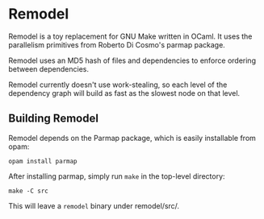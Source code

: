 Remodel
=======

Remodel is a toy replacement for GNU Make written in OCaml. It uses the parallelism primitives from Roberto Di Cosmo's parmap package.

Remodel uses an MD5 hash of files and dependencies to enforce ordering between dependencies. 

Remodel currently doesn't use work-stealing, so each level of the dependency graph will build as fast as the slowest node on that level.


Building Remodel
----------------

Remodel depends on the Parmap package, which is easily installable from opam:

    opam install parmap

After installing parmap, simply run `make` in the top-level directory:

    make -C src

This will leave a `remodel` binary under remodel/src/.


